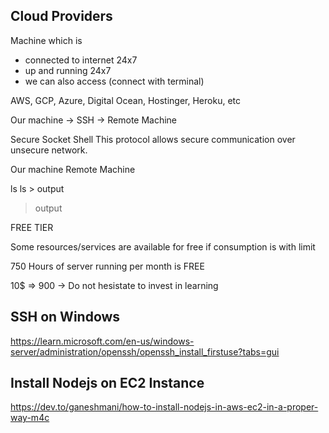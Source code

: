 

## Cloud Providers

Machine which is
- connected to internet 24x7
- up and running 24x7
- we can also access (connect with terminal)

AWS, GCP, Azure, Digital Ocean, Hostinger, Heroku, etc


Our machine -> SSH -> Remote Machine

Secure Socket Shell
This protocol allows secure communication over unsecure network.

Our machine                     Remote Machine

ls                              ls
                                > output

> output

FREE TIER

Some resources/services are available for free if consumption is with limit

750 Hours of server running per month is FREE

10$ => 900 -> Do not hesistate to invest in learning


## SSH on Windows
https://learn.microsoft.com/en-us/windows-server/administration/openssh/openssh_install_firstuse?tabs=gui

## Install Nodejs on EC2 Instance

https://dev.to/ganeshmani/how-to-install-nodejs-in-aws-ec2-in-a-proper-way-m4c
